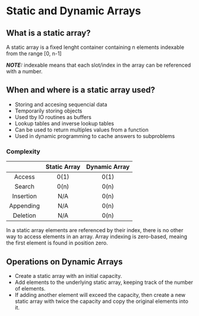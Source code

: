 # Static and Dynamic Arrays

## What is a static array?
A static array is a fixed lenght container containing n elements indexable from the range [0, n-1]

**_NOTE:_** indexable means that each slot/index in the array can be referenced with a number.

## When and where is a static array used?
- Storing and accesing sequencial data
- Temporarily storing objects
- Used tby IO routines as buffers
- Lookup tables and inverse lookup tables
- Can be used to return multiples values from a function
- Used in dynamic programming to cache answers to subproblems

### Complexity
|        | Static Array | Dynamic Array |
|:------:|:------------:|:-------------:|
| Access | 0(1)         | 0(1)          |
| Search | 0(n)         | 0(n)          |
| Insertion |N/A         | 0(n)          |
| Appending | N/A         | 0(n)          |
| Deletion | N/A         | 0(n)          |

In a static array elements are referenced by their index, there is no other way to access elements in an array. Array indexing is zero-based, meaing the first element is found in position zero.

## Operations on Dynamic Arrays
- Create a static array with an initial capacity.
- Add elements to the underlying static array, keeping track of the number of elements.
- If adding another element will exceed the capacity, then create a new static array with twice the capacity and copy the original elements into it.
